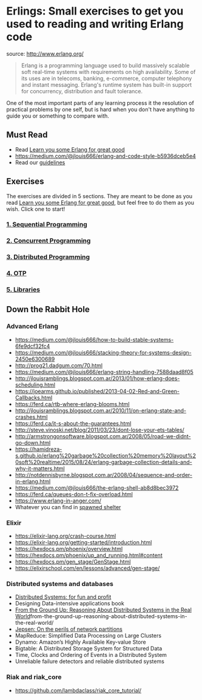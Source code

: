 # Erlings: Small exercises to get you used to reading and writing Erlang code

source: http://www.erlang.org/

> Erlang is a programming language used to build massively scalable soft real-time systems with requirements on high availability. Some of its uses are in telecoms, banking, e-commerce, computer telephony and instant messaging. Erlang's runtime system has built-in support for concurrency, distribution and fault tolerance.

One of the most important parts of any learning process it the resolution of practical problems by one self, but is hard when you don't have anything to guide you or something to compare with.

## Must Read
- Read [Learn you some Erlang for great good](http://learnyousomeerlang.com/)
- https://medium.com/@jlouis666/erlang-and-code-style-b5936dceb5e4
- Read our [guidelines](https://github.com/lambdaclass/guidelines)

## Exercises
The exercises are divided in 5 sections. They are meant to be done as you read [Learn you some Erlang for great good](http://learnyousomeerlang.com/), but feel free to do them as you wish. Click one to start!

### [1. Sequential Programming](sequential/)

### [2. Concurrent Programming](concurrent/)

### [3. Distributed Programming](distributed/)

### [4. OTP](otp/)

### [5. Libraries](libraries/)

## Down the Rabbit Hole

### Advanced Erlang
- https://medium.com/@jlouis666/how-to-build-stable-systems-6fe9dcf32fc4
- https://medium.com/@jlouis666/stacking-theory-for-systems-design-2450e6300689
- http://prog21.dadgum.com/70.html
- https://medium.com/@jlouis666/erlang-string-handling-7588daad8f05
- http://jlouisramblings.blogspot.com.ar/2013/01/how-erlang-does-scheduling.html
- https://joearms.github.io/published/2013-04-02-Red-and-Green-Callbacks.html
- https://ferd.ca/rtb-where-erlang-blooms.html
- http://jlouisramblings.blogspot.com.ar/2010/11/on-erlang-state-and-crashes.html
- https://ferd.ca/it-s-about-the-guarantees.html
- http://steve.vinoski.net/blog/2011/03/23/dont-lose-your-ets-tables/
- http://armstrongonsoftware.blogspot.com.ar/2008/05/road-we-didnt-go-down.html
- https://hamidreza-s.github.io/erlang%20garbage%20collection%20memory%20layout%20soft%20realtime/2015/08/24/erlang-garbage-collection-details-and-why-it-matters.html
- http://notdennisbyrne.blogspot.com.ar/2008/04/sequence-and-order-in-erlang.html
- https://medium.com/@jlouis666/the-erlang-shell-ab8d8bec3972
- https://ferd.ca/queues-don-t-fix-overload.html
- https://www.erlang-in-anger.com/
- Whatever you can find in [spawned shelter](http://spawnedshelter.com/)

### Elixir
- https://elixir-lang.org/crash-course.html
- https://elixir-lang.org/getting-started/introduction.html
- https://hexdocs.pm/phoenix/overview.html
- https://hexdocs.pm/phoenix/up_and_running.html#content
- https://hexdocs.pm/gen_stage/GenStage.html
- https://elixirschool.com/en/lessons/advanced/gen-stage/

### Distributed systems and databases
- [Distributed Systems: for fun and profit](http://book.mixu.net/distsys/single-page.html)
- Designing Data-intensive applications book
- [From the Ground Up: Reasoning About Distributed Systems in the Real World](https://bravenewgeek.com/)from-the-ground-up-reasoning-about-distributed-systems-in-the-real-world/
- [Jepsen: On the perils of network partitions](https://aphyr.com/posts/281-jepsen-on-the-perils-of-network-partitions)
- MapReduce: Simplified Data Processing on Large Clusters
- Dynamo: Amazon’s Highly Available Key-value Store
- Bigtable: A Distributed Storage System for Structured Data
- Time, Clocks and Ordering of Events in a Distributed System
- Unreliable failure detectors and reliable distributed systems

### Riak and riak_core
- https://github.com/lambdaclass/riak_core_tutorial/



